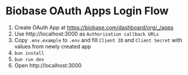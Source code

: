 # Biobase OAuth Apps Login Flow

1. Create OAuth App at https://biobase.com/dashboard/org/_/apps
2. Use http://localhost:3000 as `Authorization callback URLs`
3. Copy `.env.example` to `.env` and fill `Client ID` and `Client Secret` with values from newly created app
4. `bun install`
5. `bun run dev`
6. Open http://localhost:3000
